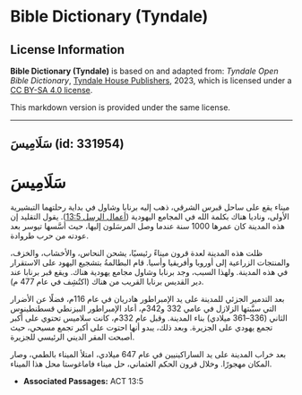 # Bible Dictionary (Tyndale)

## License Information

**Bible Dictionary (Tyndale)** is based on and adapted from: _Tyndale Open Bible Dictionary_, [Tyndale House Publishers](https://tyndaleopenresources.com/), 2023, which is licensed under a [CC BY-SA 4.0 license](https://creativecommons.org/licenses/by-sa/4.0/legalcode.en).

This markdown version is provided under the same license.



--------------------------------

## سَلَامِيسَ (id: 331954)

سَلَامِيسَ
==========

ميناء يقع على ساحل قبرس الشرقي، ذهب إليه برنابا وشاول في بداية رحلتهما التبشيرية الأولى، وناديا هناك بكلمة الله في المجامع اليهودية ([أعمال الرسل 13:5](https://ref.ly/Acts13:5)). يقول التقليد إن هذه المدينة كان عمرها 1000 سنة عندما وصل المرسَلون إليها، حيث أسَّسها تيوسر بعد عودته من حرب طروادة.

ظلت هذه المدينة لعدة قرون ميناءً رئيسيًا، يشحن النحاس، والأخشاب، والخزف، والمنتجات الزراعية إلى أوروبا وأفريقيا وأسيا. قام البطالمةُ بتشجيع اليهود على الاستقرار في هذه المدينة. ولهذا السبب، وجد برنابا وشاول مجامع يهودية هناك. ويقع قبر برنابا عند دير القديس برنابا القريب من هناك (اكتُشِف في عام 477 م).

بعد التدمير الجزئي للمدينة على يد الإمبراطور هادريان في عام 116م، فضلًا عن الأضرار التي سبَّبتها الزلازل في عامي 332 و342م، أعاد الإمبراطور البيزنطي قسطنطينوس الثاني (336–361 ميلادي) بناء المدينة. وقبل عام 332م، كانت سلاميس تحتوي على أكبر تجمع يهودي على الجزيرة. وبعد ذلك، يبدو أنها احتوت على أكبر تجمع مسيحي، حيث أصبحت المقر الديني الرئيسي للجزيرة.

بعد خراب المدينة على يد الساراكينيين في عام 647 ميلادي، امتلأ الميناء بالطمي، وصار المكان مهجورًا. وخلال قرون الحكم العثماني، حل ميناء فاماغوستا محل هذا الميناء.

* **Associated Passages:** ACT 13:5

